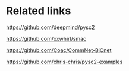 # Related links

https://github.com/deepmind/pysc2

https://github.com/oxwhirl/smac

https://github.com/Coac/CommNet-BiCnet

https://github.com/chris-chris/pysc2-examples
